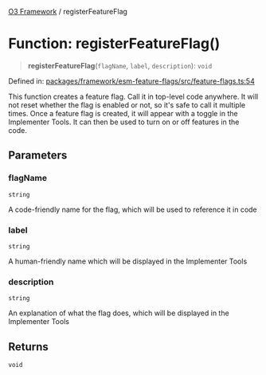 [O3 Framework](../API.md) / registerFeatureFlag

# Function: registerFeatureFlag()

> **registerFeatureFlag**(`flagName`, `label`, `description`): `void`

Defined in: [packages/framework/esm-feature-flags/src/feature-flags.ts:54](https://github.com/its-kios09/openmrs-esm-core/blob/main/packages/framework/esm-feature-flags/src/feature-flags.ts#L54)

This function creates a feature flag. Call it in top-level code anywhere. It will
not reset whether the flag is enabled or not, so it's safe to call it multiple times.
Once a feature flag is created, it will appear with a toggle in the Implementer Tools.
It can then be used to turn on or off features in the code.

## Parameters

### flagName

`string`

A code-friendly name for the flag, which will be used to reference it in code

### label

`string`

A human-friendly name which will be displayed in the Implementer Tools

### description

`string`

An explanation of what the flag does, which will be displayed in the Implementer Tools

## Returns

`void`
